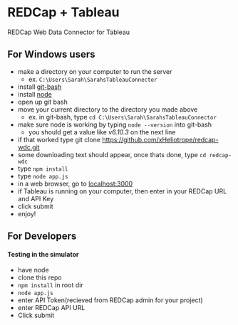 # REDCap + Tableau
REDCap Web Data Connector for Tableau

## For Windows users

 * make a directory on your computer to run the server
   - ex. `C:\Users\Sarah\SarahsTableauConnector`
 * install [git-bash](https://git-scm.com/download/win)
 * install [node](https://nodejs.org/en/download/)
 * open up git bash
 * move your current directory to the directory you made above
   - ex. in git-bash, type `cd C:\Users\Sarah\SarahsTableauConnector` 
 * make sure node is working by typing `node --version` into git-bash
   - you should get a value like *v6.10.3* on the next line
 * if that worked type git clone https://github.com/xHeliotrope/redcap-wdc.git
 * some downloading text should appear, once thats done, type `cd redcap-wdc`
 * type `npm install`
 * type `node app.js`
 * in a web browser, go to [localhost:3000](localhost:3000)
 * if Tableau is running on your computer, then enter in your REDCap URL and API Key
 * click submit
 * enjoy!


## For Developers

#### Testing in the simulator
 
 * have node
 * clone this repo
 * `npm install` in root dir
 * `node app.js`
 * enter API Token(recieved from REDCap admin for your project)
 * enter REDCap API URL
 * Click submit


